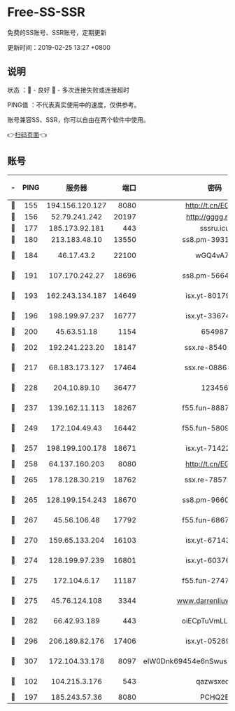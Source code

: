 # Free-SS-SSR

免费的SS账号、SSR账号，定期更新

更新时间：2019-02-25 13:27 +0800

## 说明

状态     ：🙂 - 良好 🙁 - 多次连接失败或连接超时

PING值   ：不代表真实使用中的速度，仅供参考。

账号兼容SS、SSR，你可以自由在两个软件中使用。

👉[扫码页面](https://liesauer.github.io/free-ss-ssr.github.io/)👈

## 账号

|-|PING|服务器|端口|密码|加密方式|区域|
|:----:|:----:|:-----:|-----:|:----:|:----:|:----:|
|🙂|155|194.156.120.127|8080|http://t.cn/EGJIyrl|rc4-md5|RU|
|🙂|156|52.79.241.242|20197|http://gggg.rocks|chacha20|KR|
|🙂|177|185.173.92.181|443|sssru.icu|rc4-md5|RU|
|🙂|180|213.183.48.10|13550|ss8.pm-39311595|rc4-md5|RU|
|🙂|184|46.17.43.2|22100|wGQ4vA7D|aes-256-gcm|RU|
|🙂|191|107.170.242.27|18696|ss8.pm-56642148|aes-256-cfb|US|
|🙂|193|162.243.134.187|14649|isx.yt-80179113|aes-256-cfb|US|
|🙂|196|198.199.97.237|16777|isx.yt-33674118|aes-256-cfb|US|
|🙂|200|45.63.51.18|1154|654987|chacha20|US|
|🙂|202|192.241.223.20|18147|ssx.re-85401469|aes-256-cfb|US|
|🙂|217|68.183.173.127|17464|ssx.re-08861248|aes-256-cfb|US|
|🙂|228|204.10.89.10|36477|123456|aes-256-cfb|US|
|🙂|237|139.162.11.113|18267|f55.fun-88872573|aes-256-cfb|SG|
|🙂|249|172.104.49.43|16442|f55.fun-58099071|aes-256-cfb|SG|
|🙂|257|198.199.100.178|18671|isx.yt-71422331|aes-256-cfb|US|
|🙂|258|64.137.160.203|8080|http://t.cn/EGJIyrl|rc4-md5|CA|
|🙂|265|178.128.30.219|18762|ssx.re-78571634|aes-256-cfb|SG|
|🙂|265|128.199.154.243|18670|ss8.pm-96603281|aes-256-cfb|SG|
|🙂|267|45.56.106.48|17792|f55.fun-68673895|aes-256-cfb|US|
|🙂|270|159.65.133.204|16103|isx.yt-67143205|aes-256-cfb|SG|
|🙂|274|128.199.97.239|16801|isx.yt-60376368|aes-256-cfb|SG|
|🙂|275|172.104.6.17|11187|f55.fun-27472862|aes-256-cfb|US|
|🙂|275|45.76.124.108|3344|www.darrenliuwei.com|aes-256-cfb|AU|
|🙂|282|66.42.93.189|443|oiECpTuVmLLxk4Ts|aes-256-cfb|US|
|🙂|296|206.189.82.176|17406|isx.yt-05269215|aes-256-cfb|SG|
|🙂|307|172.104.33.178|8097|eIW0Dnk69454e6nSwuspv9DmS201tQ0D|aes-256-cfb|SG|
|🙂|102|104.215.3.176|543|qazwsxedc|aes-256-gcm|JP|
|🙁|197|185.243.57.36|8080|PCHQ2E|rc4-md5|US|
